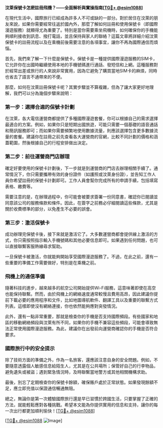 **汶萊保號卡怎麽註冊飛機？——全面解析與實操指南[[TG💪+ @esim1088](https://t.me/s/esim1088)]**

在現代生活中，國際旅行已經成為許多人不可或缺的一部分。對於居住在汶萊的朋友來說，如果你需要經常往返於國內外，那麼了解如何註冊和使用保號卡（即國際漫遊服務）就顯得尤為重要了。特別是當你需要乘坐飛機時，如何確保你的手機能夠順利接收到訊息、撥打電話，並且保持與家人的聯絡？這篇文章將詳細介紹汶萊保號卡的註冊流程以及在乘機前後需要注意的各項事宜，讓你不再為國際通信而煩惱。

首先，我們來了解一下什麼是保號卡。保號卡是一種提供國際漫遊服務的SIM卡，它允許你在出國時繼續使用本地的手機號碼進行通話、發短信和上網。這種服務對於經常出差或旅行的人來說非常實用，因為它避免了購買當地SIM卡的麻煩，同時也省去了語言不通帶來的不便。

那麼，如何在汶萊註冊保號卡呢？其實步驟並不算複雜，但為了讓大家更好地理解，我們可以分為幾個步驟來說明：

### 第一步：選擇合適的保號卡計劃

在汶萊，各大電信運營商都提供了多種國際漫遊套餐，你可以根據自己的需求選擇最適合的方案。例如，如果你只是短期出國旅遊，可能只需要一個基礎的語音通話和簡訊服務即可；而如果你需要頻繁地使用數據流量，則應該選擇包含更多數據流量的套餐。建議你在註冊之前先查看各大運營商的官網，比較不同計劃的價格和涵蓋範圍，然後根據自己的行程安排做出決定。

### 第二步：前往運營商門店辦理

確定好要使用的保號卡計劃後，下一步就是到運營商的門店去辦理相關手續了。通常情況下，你只需要攜帶有效的身份證件（如護照或汶萊身份證），並告知工作人員你希望註冊的保號卡計劃即可。工作人員會幫你完成所有的申請手續，包括填寫表格、繳費等。

需要注意的是，在辦理過程中，你可能會被要求簽署一份同意書，確認你已閱讀並同意該公司的服務條款和條件。因此，在簽字之前務必仔細閱讀這些條款，尤其是關於收費標準的部分，以免產生不必要的誤會。

### 第三步：激活保號卡

成功辦理完保號卡後，接下來就是激活它了。大多數運營商都會提供線上激活的方式，你只需按照指示輸入手機號碼和其他必要信息即可。如果遇到任何問題，也可以直接聯繫客服熱線尋求幫助。

一旦保號卡被激活，你就能夠開始享受國際漫遊服務了。不過，在此之前，還有一些重要的準備工作需要做好，特別是在乘機之前。

### 飛機上的通信準備

隨著科技的進步，越來越多的航空公司開始提供Wi-Fi服務，這意味著即使在高空也能保持聯繫。然而，由於飛機上的網絡速度通常較慢且費用高昂，因此建議你提前下載必要的應用程序和文件，比如地圖導航軟件、翻譯工具以及重要的聯繫方式列表。這樣即使沒有網絡連接，你也依然能夠應對突發情況。

此外，還有一點非常重要，那就是檢查你的手機是否支持國際頻段。有些國家和地區的移動網絡頻段與汶萊有所不同，如果你的手機不兼容這些頻段，可能會導致無法正常使用國際漫遊服務。為此，建議你在出發前向運營商確認你的手機是否符合要求。

### 國際旅行中的安全提示

除了技術方面的準備之外，作為一名旅客，還應該注意自身的安全問題。例如，不要隨意透露個人敏感信息給陌生人，尤其是在公共場所；保管好自己的行李物品，避免遺失或被盜；遇到緊急情況時，及時聯繫當地警方或其他相關機構求助。

最後，別忘了定期檢查你的保號卡餘額，確保賬戶處於正常狀態。如果發現餘額不足，應立即充值以保證通信暢通無阻。

總之，無論你是第一次體驗國際旅行還是早已習慣於跨國生活，只要掌握了正確的方法，就能輕鬆應對各種挑戰。希望本文能為你提供實用的信息和支持，讓你的每一次出行都更加順利愉快！[[TG💪+ @esim1088](https://t.me/s/esim1088)]

[[TG💪+ @esim1088](https://t.me/s/esim1088) ![Image](https://i.postimg.cc/4NQfJmqS/Snipaste-2025-05-13-00-14-12.png)]
